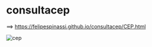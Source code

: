 # consultacep

==> https://felipespinassi.github.io/consultacep/CEP.html

![cep](https://user-images.githubusercontent.com/77703754/156678273-8e284291-b60e-4d39-8e0e-e263f022f796.png)
